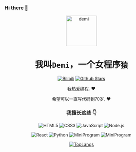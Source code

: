 ### Hi there 👋

<!--
**YuHongJun/YuHongJun** is a ✨ _special_ ✨ repository because its `README.md` (this file) appears on your GitHub profile.

Here are some ideas to get you started:

- 🔭 I’m currently working on ...
- 🌱 I’m currently learning ...
- 👯 I’m looking to collaborate on ...
- 🤔 I’m looking for help with ...
- 💬 Ask me about ...
- 📫 How to reach me: ...
- 😄 Pronouns: ...
- ⚡ Fun fact: ...
-->

<div align=center>

<img alt="demi" src="https://avatars.githubusercontent.com/u/16912692?v=4" width=100 />

# 我叫`Demi`，一个女程序`猿`

<p>

[![Bilibili](https://img.shields.io/badge/dynamic/json?labelColor=FE7398&logo=bilibili&logoColor=white&label=bilibili%20fans&color=00aeec&query=%24.data.totalSubs&url=https%3A%2F%2Fapi.spencerwoo.com%2Fsubstats%2F%3Fsource%3Dbilibili%26queryKey%3D52700482)](https://space.bilibili.com/52700482)
[![Github Stars](https://img.shields.io/github/stars/YuHongJun?color=faf408&label=github%20stars&logo=github)](https://github.com/YuHongJun)
<!-- [![Wechat](https://img.shields.io/badge/-%E6%88%91%E5%BE%88%E5%B9%B4%E8%BD%BB-07c160?logo=wechat&logoColor=white&label=wechat)](https://open.weixin.qq.com/qr/code?username=ezfullstack) -->
  
</p>
  
我热爱编程. :heart:

希望可以一直写代码到70岁. :heart:

### 我擅长这些 :point_down:  

<p>

![HTML5](https://img.shields.io/badge/-HTML5-red?logo=html5&logoColor=white)
![CSS3](https://img.shields.io/badge/-CSS3-blue?logo=css3&logoColor=white)
![JavaScript](https://img.shields.io/badge/-JavaScript-yellow?logo=javascript&logoColor=white)
![Node.js](https://img.shields.io/badge/-Node.js-green?logo=javascript&logoColor=white)

</p>

<p>

![React](https://img.shields.io/badge/-React-blue?logo=react&logoColor=white)
![Python](https://img.shields.io/badge/-Python-yellow?logo=python&logoColor=white)
![MiniProgram](https://img.shields.io/badge/-MiniProgram-blue?logo=wechat&logoColor=white)
![MiniProgram](https://img.shields.io/badge/-uniapp-green?logo=vue.js&logoColor=white)

</p>
  

[![TopLangs](https://github-readme-stats.vercel.app/api/top-langs/?username=ezshine&layout=compact)](https://github.com/anuraghazra/github-readme-stats)
